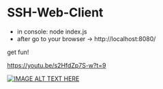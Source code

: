 # SSH-Web-Client

- in console: node index.js
- after go to your browser ->  http://localhost:8080/

get fun!

https://youtu.be/s2HfdZp7S-w?t=9

[![IMAGE ALT TEXT HERE](https://img.youtube.com/vi/s2HfdZp7S-w/0.jpg)](https://www.youtube.com/watch?v=s2HfdZp7S-w)
